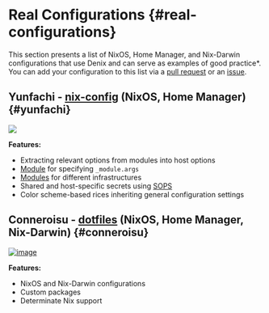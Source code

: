 # Real Configurations {#real-configurations}
This section presents a list of NixOS, Home Manager, and Nix-Darwin configurations that use Denix and can serve as examples of good practice*. You can add your configuration to this list via a [pull request](https://github.com/yunfachi/denix/pulls) or an [issue](https://github.com/yunfachi/denix/issues).

## Yunfachi - [nix-config](https://github.com/yunfachi/nix-config) (NixOS, Home Manager) {#yunfachi}
[![](https://github.com/user-attachments/assets/c7406818-e906-47b0-9a31-6a2d9916e4fa)](https://github.com/user-attachments/assets/c7406818-e906-47b0-9a31-6a2d9916e4fa)

**Features:**

- Extracting relevant options from modules into host options
- [Module](https://github.com/yunfachi/nix-config/blob/master/modules/config/args.nix) for specifying `_module.args`
- [Modules](https://github.com/yunfachi/nix-config/tree/master/modules/infras) for different infrastructures
- Shared and host-specific secrets using [SOPS](https://github.com/getsops/sops)
- Color scheme-based rices inheriting general configuration settings

## Conneroisu - [dotfiles](https://github.com/conneroisu/dotfiles) (NixOS, Home Manager, Nix-Darwin) {#conneroisu}
[![image](https://github.com/user-attachments/assets/a4f1091c-081e-4c76-b308-ca85080a1011)](https://github.com/user-attachments/assets/aba0e56d-4543-47d4-a5df-b5ed537a2568)

**Features:**

- NixOS and Nix-Darwin configurations
- Custom packages
- Determinate Nix support
